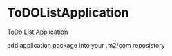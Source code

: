 # ToDOListApplication
ToDo List Application


add application package into your .m2/com reposistory
